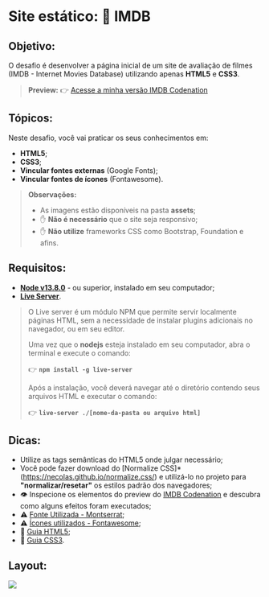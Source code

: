 # Site estático: 🎥 IMDB  
  
## Objetivo: 
O desafio é desenvolver a página inicial de um site de avaliação de filmes (IMDB - Internet Movies Database) utilizando apenas **HTML5** e **CSS3**.

> **Preview:**
> 👉 [Acesse a minha versão IMDB Codenation](https://edinhomarques.github.io/challenge-1-codenation/public/)

## Tópicos:
Neste desafio, você vai praticar os seus conhecimentos em:
- **HTML5**;
- **CSS3**;
- **Vincular fontes externas** (Google Fonts);
- **Vincular fontes de ícones** (Fontawesome).

> **Observações:**
> - As imagens estão disponíveis na pasta **assets**;
> - ✋ **Não é necessário** que o site seja responsivo;
> - ✋ **Não utilize** frameworks CSS como Bootstrap, Foundation e afins.


## Requisitos:
* **[Node v13.8.0](https://nodejs.org/en/)** - ou superior, instalado em seu computador;
* **[Live Server](https://www.npmjs.com/package/live-server)**.
​  
> O Live server é um módulo NPM que permite servir localmente páginas HTML, sem a necessidade de instalar plugins adicionais no navegador, ou em seu editor.
> 
> Uma vez que o **nodejs** esteja instalado em seu computador, abra o terminal e execute o comando:
>
> 👉 **`npm install -g live-server`**
> 
> Após a instalação, você deverá navegar até o diretório contendo seus arquivos HTML e executar o comando:
>
> 👉 **`live-server ./[nome-da-pasta ou arquivo html]`**

## Dicas:
* Utilize as tags semânticas do HTML5 onde julgar necessário;
* Você pode fazer download do [Normalize CSS]* (https://necolas.github.io/normalize.css/) e utilizá-lo no projeto para **"normalizar/resetar"** os estilos padrão dos navegadores;
* 👁️ Inspecione os elementos do preview do [IMDB Codenation](https://aceleradev-react.netlify.com/aula-01/public/) e descubra como alguns efeitos foram executados;
* ⚠️ [Fonte Utilizada - Montserrat](https://fonts.google.com/specimen/Montserrat);
* ⚠️ [Ícones utilizados - Fontawesome](https://fonts.google.com/specimen/Montserrat);
* 📜 [Guia HTML5](https://www.w3c.br/pub/Cursos/CursoHTML5/html5-web.pdf);
* 📜 [Guia CSS3](https://www.w3c.br/pub/Materiais/PublicacoesW3C/guia-css-w3cbr.pdf).

## Layout:

![](https://codenation-challenges.s3-us-west-1.amazonaws.com/react-11/image.png)
